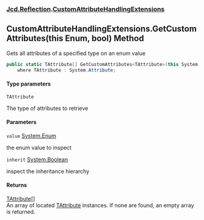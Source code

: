 ### [Jcd.Reflection](Jcd.Reflection.md 'Jcd.Reflection').[CustomAttributeHandlingExtensions](Jcd.Reflection.CustomAttributeHandlingExtensions.md 'Jcd.Reflection.CustomAttributeHandlingExtensions')

## CustomAttributeHandlingExtensions.GetCustomAttributes<TAttribute>(this Enum, bool) Method

Gets all attributes of a specified type on an enum value

```csharp
public static TAttribute[] GetCustomAttributes<TAttribute>(this System.Enum value, bool inherit=false)
    where TAttribute : System.Attribute;
```
#### Type parameters

<a name='Jcd.Reflection.CustomAttributeHandlingExtensions.GetCustomAttributes_TAttribute_(thisSystem.Enum,bool).TAttribute'></a>

`TAttribute`

The type of attributes to retrieve
#### Parameters

<a name='Jcd.Reflection.CustomAttributeHandlingExtensions.GetCustomAttributes_TAttribute_(thisSystem.Enum,bool).value'></a>

`value` [System.Enum](https://docs.microsoft.com/en-us/dotnet/api/System.Enum 'System.Enum')

the enum value to inspect

<a name='Jcd.Reflection.CustomAttributeHandlingExtensions.GetCustomAttributes_TAttribute_(thisSystem.Enum,bool).inherit'></a>

`inherit` [System.Boolean](https://docs.microsoft.com/en-us/dotnet/api/System.Boolean 'System.Boolean')

inspect the inheritance hierarchy

#### Returns
[TAttribute](Jcd.Reflection.CustomAttributeHandlingExtensions.GetCustomAttributes_TAttribute_(thisSystem.Enum,bool).md#Jcd.Reflection.CustomAttributeHandlingExtensions.GetCustomAttributes_TAttribute_(thisSystem.Enum,bool).TAttribute 'Jcd.Reflection.CustomAttributeHandlingExtensions.GetCustomAttributes<TAttribute>(this System.Enum, bool).TAttribute')[[]](https://docs.microsoft.com/en-us/dotnet/api/System.Array 'System.Array')  
An array of located [TAttribute](Jcd.Reflection.CustomAttributeHandlingExtensions.GetCustomAttributes_TAttribute_(thisSystem.Enum,bool).md#Jcd.Reflection.CustomAttributeHandlingExtensions.GetCustomAttributes_TAttribute_(thisSystem.Enum,bool).TAttribute 'Jcd.Reflection.CustomAttributeHandlingExtensions.GetCustomAttributes<TAttribute>(this System.Enum, bool).TAttribute') instances. If none are found, an empty array is returned.